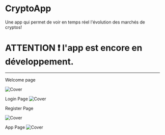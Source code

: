 # CryptoApp
Une app qui permet de voir en temps réel l'évolution des marchés de cryptos!

# ATTENTION ❗ l'app est encore en développement.

------------------------------------------------------------------------------------------

Welcome page

![Cover](https://github.com/Zesor/CryptoApp/blob/main/images/screen_home.png)

Login Page
![Cover](https://github.com/Zesor/CryptoApp/blob/main/images/login_page.png)

Register Page

![Cover](https://github.com/Zesor/CryptoApp/blob/main/images/register_page.png)

App Page
![Cover](https://github.com/Zesor/CryptoApp/blob/main/images/app_page.png)
